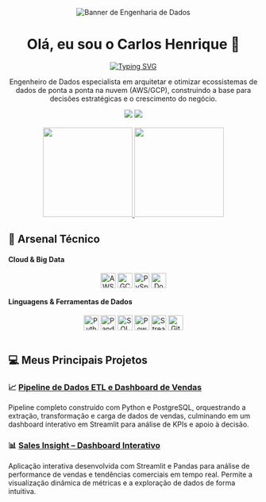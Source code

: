 <!-- Banner Estático e Confiável -->
<p align="center">
  <img src="https://raw.githubusercontent.com/devsuperior/devsuperior-assets/main/banners/banner-data-science.png" alt="Banner de Engenharia de Dados"/>
</p>

<!-- Apresentação Híbrida (Estático + Animado) -->
<div align="center">
  <h1>Olá, eu sou o Carlos Henrique 👋</h1>
  <a href="https://git.io/typing-svg"><img src="https://readme-typing-svg.herokuapp.com?font=Fira+Code&size=28&pause=1000&color=FFFFFF&center=true&vCenter=true&width=550&lines=Transformo+dados+em+vantagem+competitiva." alt="Typing SVG" /></a>
</div>

<p align="center">Engenheiro de Dados especialista em arquitetar e otimizar ecossistemas de dados de ponta a ponta na nuvem (AWS/GCP), construindo a base para decisões estratégicas e o crescimento do negócio.</p>

<!-- Links Sociais -->
<div align="center">
  <a href="https://linkedin.com/in/carlos-henrique-2a0008378" target="_blank"><img src="https://img.shields.io/badge/-LinkedIn-%230077B5?style=for-the-badge&logo=linkedin&logoColor=white" target="_blank"></a>
  <a href="mailto:henrique999930@gmail.com"><img src="https://img.shields.io/badge/-Gmail-%23333?style=for-the-badge&logo=gmail&logoColor=white" target="_blank"></a>
</div>

<br>

<!-- Stats Dinâmicos do GitHub -->
<div align="center"> 
  <a href="https://github.com/anuraghazra/github-readme-stats">
    <img height="180em" src="https://github-readme-stats.vercel.app/api?username=henrique999930-lgtm&show_icons=true&theme=tokyonight&include_all_commits=true&count_private=true"/>
    <img height="180em" src="https://github-readme-stats.vercel.app/api/top-langs/?username=henrique999930-lgtm&layout=compact&langs_count=7&theme=tokyonight"/>
  </a>
</div>

## 🚀 Arsenal Técnico

#### Cloud & Big Data
<div align="center">
  <img align="center" alt="AWS" height="30" width="auto" src="https://img.shields.io/badge/Amazon_AWS-232F3E?style=for-the-badge&logo=amazon-aws&logoColor=white">
  <img align="center" alt="GCP" height="30" width="auto" src="https://img.shields.io/badge/Google_Cloud-4285F4?style=for-the-badge&logo=google-cloud&logoColor=white">
  <img align="center" alt="PySpark" height="30" width="auto" src="https://img.shields.io/badge/PySpark-E25A1C?style=for-the-badge&logo=apache-spark&logoColor=white">
  <img align="center" alt="Docker" height="30" width="auto" src="https://img.shields.io/badge/Docker-2496ED?style=for-the-badge&logo=docker&logoColor=white">
</div>

#### Linguagens & Ferramentas de Dados
<div align="center">
  <img align="center" alt="Python" height="30" width="auto" src="https://img.shields.io/badge/Python-3776AB?style=for-the-badge&logo=python&logoColor=white">
  <img align="center" alt="Pandas" height="30" width="auto" src="https://img.shields.io/badge/Pandas-150458?style=for-the-badge&logo=pandas&logoColor=white">
  <img align="center" alt="SQL" height="30" width="auto" src="https://img.shields.io/badge/SQL-4479A1?style=for-the-badge&logo=sql&logoColor=white">
  <img align="center" alt="PowerBI" height="30" width="auto" src="https://img.shields.io/badge/Power_BI-F2C811?style=for-the-badge&logo=power-bi&logoColor=white">
  <img align="center" alt="Streamlit" height="30" width="auto" src="https://img.shields.io/badge/Streamlit-FF4B4B?style=for-the-badge&logo=streamlit&logoColor=white">
  <img align="center" alt="Git" height="30" width="auto" src="https://img.shields.io/badge/GIT-E44C30?style=for-the-badge&logo=git&logoColor=white">
</div>

<br>

## 💻 Meus Principais Projetos

### 📈 [Pipeline de Dados ETL e Dashboard de Vendas](https://github.com/henrique999930-lgtm/pipeline-etl-vendas)
<p>Pipeline completo construído com Python e PostgreSQL, orquestrando a extração, transformação e carga de dados de vendas, culminando em um dashboard interativo em Streamlit para análise de KPIs e apoio à decisão.</p>

### 📊 [Sales Insight – Dashboard Interativo](https://github.com/henrique999930-lgtm/sales-insight)
<p>Aplicação interativa desenvolvida com Streamlit e Pandas para análise de performance de vendas e tendências comerciais em tempo real. Permite a visualização dinâmica de métricas e a exploração de dados de forma intuitiva.</p>
